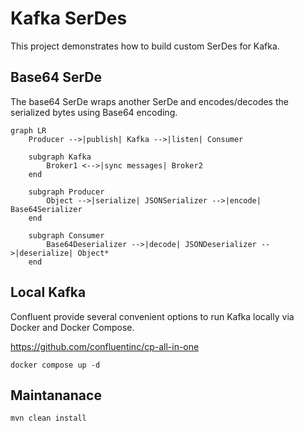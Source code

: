 # Kafka SerDes

This project demonstrates how to build custom SerDes for Kafka.

## Base64 SerDe

The base64 SerDe wraps another SerDe and encodes/decodes the serialized bytes using Base64 encoding.

```mermaid
graph LR
    Producer -->|publish| Kafka -->|listen| Consumer

    subgraph Kafka
        Broker1 <-->|sync messages| Broker2
    end

    subgraph Producer
        Object -->|serialize| JSONSerializer -->|encode| Base64Serializer
    end

    subgraph Consumer
        Base64Deserializer -->|decode| JSONDeserializer -->|deserialize| Object*
    end
```

## Local Kafka

Confluent provide several convenient options to run Kafka locally via Docker and Docker Compose.

https://github.com/confluentinc/cp-all-in-one

```shell
docker compose up -d
```

## Maintananace

```shell
mvn clean install
```
